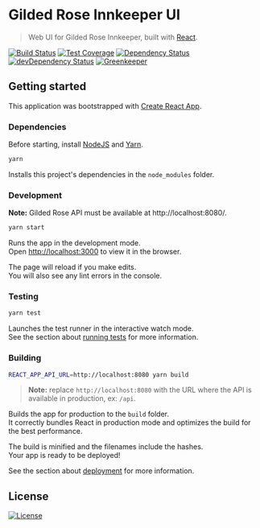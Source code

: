 # Gilded Rose Innkeeper UI

> Web UI for Gilded Rose Innkeeper, built with [React].

[![Build Status](https://img.shields.io/travis/amercier/gilded-rose-innkeeper/master.svg)](https://travis-ci.org/amercier/gilded-rose-innkeeper)
[![Test Coverage](https://img.shields.io/codecov/c/github/amercier/gilded-rose-innkeeper/master.svg)](https://codecov.io/github/amercier/gilded-rose-innkeeper?branch=master)
[![Dependency Status](https://img.shields.io/david/amercier/gilded-rose-innkeeper.svg)](https://david-dm.org/amercier/gilded-rose-innkeeper)
[![devDependency Status](https://img.shields.io/david/dev/amercier/gilded-rose-innkeeper.svg)](https://david-dm.org/amercier/gilded-rose-innkeeper#info=devDependencies)
[![Greenkeeper](https://badges.greenkeeper.io/amercier/gilded-rose-innkeeper.svg)](https://github.com/amercier/gilded-rose-innkeeper/issues?q=label%3Agreenkeeper)

## Getting started

This application was bootstrapped with [Create React App].

### Dependencies

Before starting, install [NodeJS] and [Yarn].

```bash
yarn
```

Installs this project's dependencies in the `node_modules` folder.

### Development

**Note:** Gilded Rose API must be available at http://localhost:8080/.

```bash
yarn start
```

Runs the app in the development mode.<br>
Open <http://localhost:3000> to view it in the browser.

The page will reload if you make edits.<br>
You will also see any lint errors in the console.

### Testing

```bash
yarn test
```

Launches the test runner in the interactive watch mode.<br>
See the section about [running tests] for more information.

### Building

```bash
REACT_APP_API_URL=http://localhost:8080 yarn build
```

> **Note:** replace `http://localhost:8080` with the URL where the API is available in production,
> ex: `/api`.

Builds the app for production to the `build` folder.<br>
It correctly bundles React in production mode and optimizes the build for the best performance.

The build is minified and the filenames include the hashes.<br>
Your app is ready to be deployed!

See the section about [deployment] for more information.

## License

[![License](https://img.shields.io/github/license/amercier/gilded-rose-innkeeper.svg)](LICENSE.md)

[react]: https://reactjs.org/
[create react app]: https://github.com/facebook/create-react-app
[nodejs]: https://nodejs.org/
[yarn]: https://yarnpkg.com/
[running tests]: https://facebook.github.io/create-react-app/docs/running-tests
[deployment]: https://facebook.github.io/create-react-app/docs/deployment
[github pages]: https://pages.github.com/
[github pages deployment]: https://docs.travis-ci.com/user/deployment/pages/
